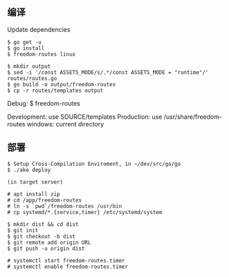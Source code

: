 ## 编译

Update dependencies

```
$ go get -u
$ go install
$ freedom-routes linux
```

```
$ mkdir output
$ sed -i '/const ASSETS_MODE/s/.*/const ASSETS_MODE = "runtime"/' routes/routes.go
$ go build -o output/freedom-routes
$ cp -r routes/templates output
```

Debug: $ freedom-routes

Development: use SOURCE/templates
Production: use /usr/share/freedom-routes
            windows: current directory

## 部署

```
$ Setup Cross-Compilation Enviroment, in ~/dev/src/go/go
$ ./ake deploy

(in target server)

# apt install zip
# cd /app/freedom-routes
# ln -s `pwd`/freedom-routes /usr/bin
# cp systemd/*.{service,timer} /etc/systemd/system

$ mkdir dist && cd dist
$ git init
$ git checkout -b dist
$ git remote add origin URL
$ git push -u origin dist

# systemctl start freedom-routes.timer
# systemctl enable freedom-routes.timer
```
